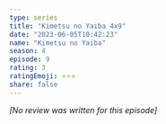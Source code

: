 ```yaml
---
type: series
title: "Kimetsu no Yaiba 4x9"
date: "2023-06-05T10:42:23"
name: "Kimetsu no Yaiba"
season: 4
episode: 9
rating: 3
ratingEmoji: ⭐️⭐️⭐️
share: false
---
```


*[No review was written for this episode]*
